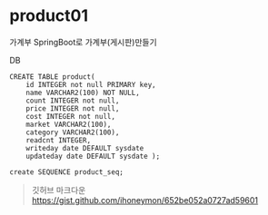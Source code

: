 # product01
가계부 
SpringBoot로 가계부(게시판)만들기

DB
```
CREATE TABLE product(
    id INTEGER not null PRIMARY key,
    name VARCHAR2(100) NOT NULL,
    count INTEGER not null,
    price INTEGER not null,
    cost INTEGER not null,
    market VARCHAR2(100),
    category VARCHAR2(100),
    readcnt INTEGER,
    writeday date DEFAULT sysdate 
    updateday date DEFAULT sysdate );
    
create SEQUENCE product_seq;
```

>깃허브 마크다운 
>https://gist.github.com/ihoneymon/652be052a0727ad59601

